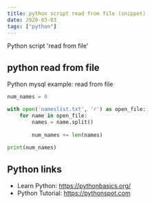 ```yaml
---
title: python script read from file (snippet)
date: 2020-03-03
tags: ["python"]
---
```

Python script 'read from file'


## python read from file

Python mysql example: read from file

```python
num_names = 0

with open('nameslist.txt', 'r') as open_file:
	for name in open_file:
		names = name.split()
		
		num_names += len(names)
		
print(num_names)

```

## Python links

- Learn Python: https://pythonbasics.org/
- Python Tutorial: https://pythonspot.com
